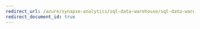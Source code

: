 ```yaml
---
redirect_url: /azure/synapse-analytics/sql-data-warehouse/sql-data-warehouse-overview-faq
redirect_document_id: true
---
```

